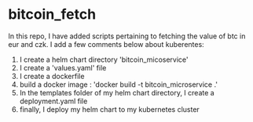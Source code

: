 # bitcoin_fetch

In this repo, I have added scripts pertaining to fetching the value of btc in eur and czk. I add a few comments below about kuberentes:

1) I create a helm chart directory 'bitcoin_micoservice'
2) I create a 'values.yaml' file
3) I create a dockerfile
4) build a docker image : 'docker build -t bitcoin_microservice .'
5) In the templates folder of my helm chart directory, I create a deployment.yaml file
6) finally, I deploy my helm chart to my kubernetes cluster
